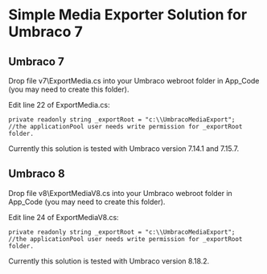 # Simple Media Exporter Solution for Umbraco 7
## Umbraco 7
Drop file v7\ExportMedia.cs into your Umbraco webroot folder in App_Code (you may need to create this folder).

Edit line 22 of ExportMedia.cs: 
```
private readonly string _exportRoot = "c:\\UmbracoMediaExport";
//the applicationPool user needs write permission for _exportRoot folder.
```
Currently this solution is tested with Umbraco version 7.14.1 and 7.15.7.

## Umbraco 8
Drop file v8\ExportMediaV8.cs into your Umbraco webroot folder in App_Code (you may need to create this folder).

Edit line 24 of ExportMediaV8.cs: 
```
private readonly string _exportRoot = "c:\\UmbracoMediaExport";
//the applicationPool user needs write permission for _exportRoot folder.
```
Currently this solution is tested with Umbraco version 8.18.2.
